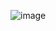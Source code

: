 ![image](https://user-images.githubusercontent.com/98864424/163664641-19578003-174a-4732-b383-ae3c66399e37.png)
